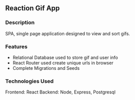 ## Reaction Gif App

### Description

SPA, single page application designed to view and sort gifs. 

### Features

- Relational Database used to store gif and user info
- React Router used create unique urls in browser
- Complete Migrations and Seeds


### Technologies Used

Frontend: React
Backend:  Node, Express, Postgresql